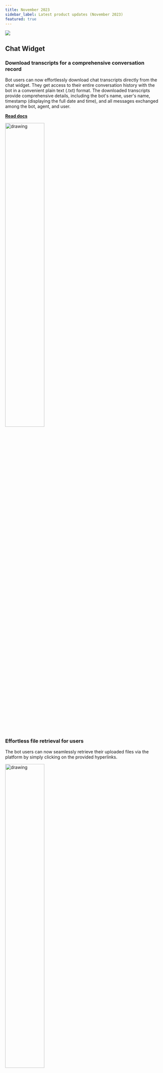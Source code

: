 ```yaml
---
title: November 2023
sidebar_label: Latest product updates (November 2023)
featured: true
---
```


![](https://i.imgur.com/hIGEIJL.png)

## Chat Widget

### Download transcripts for a comprehensive conversation record

Bot users can now effortlessly download chat transcripts directly from the chat widget. They get access to their entire conversation history with the bot in a convenient plain text (.txt) format. The downloaded transcripts provide comprehensive details, including the bot's name, user's name, timestamp (displaying the full date and time), and all messages exchanged among the bot, agent, and user.

**[Read docs](https://docs.yellow.ai/docs/platform_concepts/channelConfiguration/download-transcript)**


   <img src="https://i.imgur.com/2kwdmLR.png" alt="drawing" width="50%"/>

### Effortless file retrieval for users

The bot users can now seamlessly retrieve their uploaded files via the platform by simply clicking on the provided hyperlinks.

   <img src="https://i.imgur.com/his0Lh2.png" alt="drawing" width="50%"/>
   

### Streamline widget styling accross all environments

You can now efficiently publish the **Widget Panel**, **Bot Icon**, and **Settings** options on the Chat Widget setup page, eliminating the need for repeated setup or updates across environments.

This is available for bots under the T3 subscription plan, specifically those with **Sandbox** -> **Staging** -> **Production** environments, and does not apply to T1 & T2 bots with **Dev** -> **Live** environments. For security reasons, the publication of Domain Whitelisting settings is excluded from this feature.

   <img src="https://i.imgur.com/dxLuOuT.png" alt="drawing" width="90%"/>

## Studio

### Enhance bot conversations with preview logs

In the **Preview** section, a new Debug option has been added. This tool shows logs of the tested conversation, including timestamps, IDs, and actions. Hover over the logs to access options that lead to specific nodes or logs. This helps you review and improve the bot-user conversations.
   
   <img src="https://i.imgur.com/jEHDESB.png" width="90%"/>

